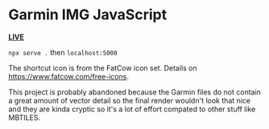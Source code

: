 # Garmin IMG JavaScript

[**LIVE**](https://tomashubelbauer.github.io/garmin-img)

`npx serve .` then `localhost:5000`

The shortcut icon is from the FatCow icon set.
Details on https://www.fatcow.com/free-icons.

This project is probably abandoned because the Garmin files do not contain a great amount of vector detail so the final render
wouldn't look that nice and they are kinda cryptic so it's a lot of effort compated to other stuff like MBTILES.
